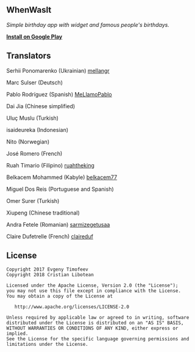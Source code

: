 ## WhenWasIt
*Simple birthday app with widget and famous people's birthdays.*

**[Install on Google Play](https://play.google.com/store/apps/details?id=com.eblis.whenwasit)**
## Translators
Serhii Ponomarenko (Ukrainian) [mellangr](https://github.com/mellangr)

Marc Sulser (Deutsch)

Pablo Rodríguez (Spanish) [MeLlamoPablo](https://github.com/MeLlamoPablo)

Dai Jia (Chinese simplified)

Uluç Muslu (Turkish)

isaideureka (Indonesian)

Nito (Norwegian)

José Romero (French)

Ruah Timario (Filipino) [ruahtheking](https://github.com/ruahtheking)

Belkacem Mohammed (Kabyle) [belkacem77](https://github.com/belkacem77)

Miguel Dos Reis (Portuguese and Spanish)

Omer Surer (Turkish)

Xiupeng (Chinese traditional)

Andra Fetele (Romanian) [sarmizegetusaa](https://github.com/sarmizegetusaa)

Claire Dufetrelle (French) [claireduf](https://github.com/claireduf)
## License

```
Copyright 2017 Evgeny Timofeev
Copyright 2018 Cristian Libotean

Licensed under the Apache License, Version 2.0 (the "License");
you may not use this file except in compliance with the License.
You may obtain a copy of the License at

   http://www.apache.org/licenses/LICENSE-2.0

Unless required by applicable law or agreed to in writing, software
distributed under the License is distributed on an "AS IS" BASIS,
WITHOUT WARRANTIES OR CONDITIONS OF ANY KIND, either express or implied.
See the License for the specific language governing permissions and
limitations under the License.
```
